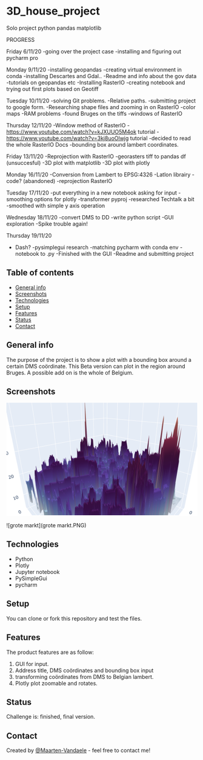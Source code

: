 # 3D_house_project
Solo project python pandas matplotlib

PROGRESS

Friday 6/11/20 
-going over the project case
-installing and figuring out pycharm pro


Monday 9/11/20
-installing geopandas
-creating virtual environment in conda
-installing Descartes and Gdal..
-Readme and info about the gov data
-tutorials on geopandas etc
-Installing RasterIO
-creating notebook and trying out first plots based on Geotiff

Tuesday 10/11/20
-solving Git problems. 
-Relative paths.
-submitting project to google form.
-Researching shape files and zooming in on RasterIO
-color maps
-RAM problems
-found Bruges on the tiffs
-windows of RasterIO


Thursday 12/11/20
-Window method of RasterIO
-https://www.youtube.com/watch?v=kJXUUO5M4ok tutorial
-https://www.youtube.com/watch?v=3kj8uoOlwjg tutorial
-decided to read the whole RasterIO Docs
-bounding box around lambert coordinates.

Friday 13/11/20
-Reprojection with RasterIO
-georasters tiff to pandas df (unsuccesful)
-3D plot with matplotlib
-3D plot with plotly

Monday 16/11/20
-Conversion from Lambert to EPSG:4326
-Latlon librairy - code? (abandoned)
-reprojection RasterIO

Tuesday 17/11/20
-put everything in a new notebook asking for input
-smoothing options for plotly
-transformer pyproj
-researched Techtalk a bit
-smoothed with simple y axis operation

Wednesday 18/11/20
-convert DMS to DD
-write python script
-GUI exploration
-Spike trouble again!

Thursday 19/11/20
- Dash?
-pysimplegui research
-matching pycharm with conda env
-notebook to .py
-Finished with the GUI
-Readme and submitting project


## Table of contents
* [General info](#general-info)
* [Screenshots](#screenshots)
* [Technologies](#technologies)
* [Setup](#setup)
* [Features](#features)
* [Status](#status)
* [Contact](#contact)

## General info
The purpose of the project is to show a plot with a bounding box around a certain DMS coördinate. This Beta version can plot in the region around Bruges. A possible add on is the whole of Belgium.

## Screenshots
![Gotham](gotham.PNG)

![grote markt](grote markt.PNG)

## Technologies

* Python
* Plotly
* Jupyter notebook
* PySimpleGui
* pycharm

## Setup
You can clone or fork this repository and test the files.

## Features
The product features are as follow:

1. GUI for input.
2. Address title, DMS coördinates and bounding box input
3. transforming coördinates from DMS to Belgian lambert.
4. Plotly plot zoomable and rotates.


## Status
Challenge is: finished, final version.

## Contact
Created by [@Maarten-Vandaele](www.github.com/Maarten-Vandaele) - feel free to contact me!

